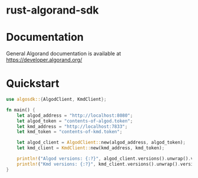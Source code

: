 # rust-algorand-sdk

# Documentation

General Algorand documentation is available at https://developer.algorand.org/

# Quickstart

```rust
use algosdk::{AlgodClient, KmdClient};

fn main() {
    let algod_address = "http://localhost:8080";
    let algod_token = "contents-of-algod.token";
    let kmd_address = "http://localhost:7833";
    let kmd_token = "contents-of-kmd.token";

    let algod_client = AlgodClient::new(algod_address, algod_token);
    let kmd_client = KmdClient::new(kmd_address, kmd_token);

    println!("Algod versions: {:?}", algod_client.versions().unwrap().versions);
    println!("Kmd versions: {:?}", kmd_client.versions().unwrap().versions);
}
```
